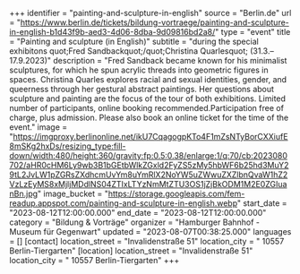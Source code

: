 +++
identifier = "painting-and-sculpture-in-english"
source = "Berlin.de"
url = "https://www.berlin.de/tickets/bildung-vortraege/painting-and-sculpture-in-english-b1d43f9b-aed3-4d06-8dba-9d09816bd2a8/"
type = "event"
title = "Painting and sculpture (in English)"
subtitle = "during the special exhibitons quot;Fred Sandbackquot;/quot;Christina Quarlesquot; (31.3.–17.9.2023)"
description = "Fred Sandback became known for his minimalist sculptures, for which he spun acrylic threads into geometric figures in spaces. Christina Quarles explores racial and sexual identities, gender, and queerness through her gestural abstract paintings. Her questions about sculpture and painting are the focus of the tour of both exhibitions. Limited number of participants, online booking recommended.Participation free of charge, plus admission. Please also book an online ticket for the time of the event."
image = "https://imgproxy.berlinonline.net/ikU7CqagogpKTo4F1mZsNTyBorCXXiufE8mSKg2hxDs/resizing_type:fill-down/width:480/height:360/gravity:fp:0.5:0.38/enlarge:1/q:70/cb:2023080702/aHR0cHM6Ly9wb3B1bGEtbWlkZGxld2FyZS5zMy5hbWF6b25hd3MuY29tL2JvLW1pZGRsZXdhcmUvYm8uYmRlX2NoYW5uZWwuZXZlbnQvaW1hZ2VzLzEyMS8xMjljMDdlNS04ZTIxLTYzNmMtZTU3OS1jZjBkODM1M2E0ZGIuanBn.jpg"
image_bucket = "https://storage.googleapis.com/fem-readup.appspot.com/painting-and-sculpture-in-english.webp"
start_date = "2023-08-12T12:00:00.000"
end_date = "2023-08-12T12:00:00.000"
category = "Bildung & Vorträge"
organizer = "Hamburger Bahnhof - Museum für Gegenwart"
updated = "2023-08-07T00:38:25.000"
languages = []
[contact]
location_street = "Invalidenstraße 51"
location_city = " 10557 Berlin-Tiergarten"
[location]
location_street = "Invalidenstraße 51"
location_city = " 10557 Berlin-Tiergarten"
+++